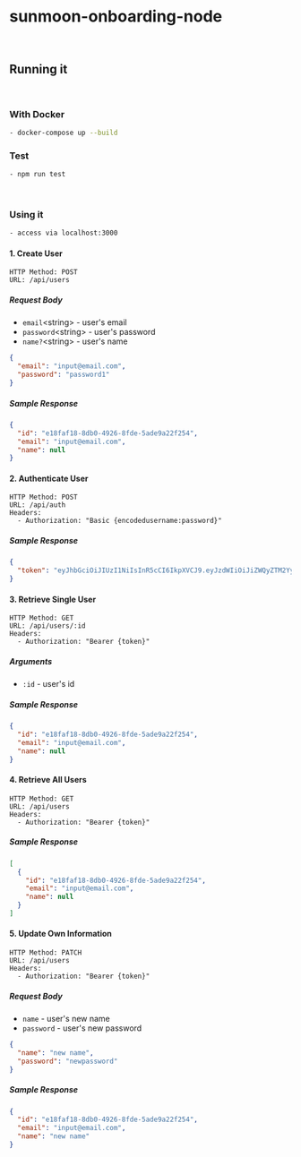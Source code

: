 # sunmoon-onboarding-node
​
## Running it
​
### With Docker
```bash
- docker-compose up --build
```
### Test
```bash
- npm run test
```
​

### Using it
```bash
- access via localhost:3000
```


#### 1. Create User

```
HTTP Method: POST
URL: /api/users
```

##### Request Body

- `email`\<string> - user's email
- `password`\<string> - user's password
- `name?`\<string> - user's name

```json
{
  "email": "input@email.com",
  "password": "password1"
}
```

##### Sample Response

```json
{
  "id": "e18faf18-8db0-4926-8fde-5ade9a22f254",
  "email": "input@email.com",
  "name": null
}
```

#### 2. Authenticate User

```
HTTP Method: POST
URL: /api/auth
Headers:
  - Authorization: "Basic {encodedusername:password}"
```

##### Sample Response

```json
{
  "token": "eyJhbGciOiJIUzI1NiIsInR5cCI6IkpXVCJ9.eyJzdWIiOiJiZWQyZTM2Yy1mOWQ3LTRmNGMtYWVjNi0yNTY5YzhmMzFhNDMiLCJleHAiOjE1NzI0OTMzMzgsImlhdCI6MTU2OTkwMTMzOH0.a7_XGpPJfSS8OT5EGxmrhl3_bzOtx33TOZwQw3MHI8U"
}
```

#### 3. Retrieve Single User

```
HTTP Method: GET
URL: /api/users/:id
Headers:
  - Authorization: "Bearer {token}"
```

##### Arguments

- `:id` - user's id

##### Sample Response

```json
{
  "id": "e18faf18-8db0-4926-8fde-5ade9a22f254",
  "email": "input@email.com",
  "name": null
}
```

#### 4. Retrieve All Users

```
HTTP Method: GET
URL: /api/users
Headers:
  - Authorization: "Bearer {token}"
```

##### Sample Response

```json
[
  {
    "id": "e18faf18-8db0-4926-8fde-5ade9a22f254",
    "email": "input@email.com",
    "name": null
  }
]
```

#### 5. Update Own Information

```
HTTP Method: PATCH
URL: /api/users
Headers:
  - Authorization: "Bearer {token}"
```

##### Request Body

- `name` - user's new name
- `password` - user's new password

```json
{
  "name": "new name",
  "password": "newpassword"
}
```

##### Sample Response

```json
{
  "id": "e18faf18-8db0-4926-8fde-5ade9a22f254",
  "email": "input@email.com",
  "name": "new name"
}
```
